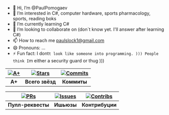 - 👋 Hi, I’m @PaulPomogaev
- 👀 I’m interested in C#, computer hardware, sports pharmacology, sports, reading boks
- 🌱 I’m currently learning C#
- 💞️ I’m looking to collaborate on (don`t know yet. I'll answer after learning C#)
- 📫 How to reach me paulslock1@gmail.com
- 😄 Pronouns: ...
- ⚡ Fun fact: I dont`t look like someone into programming. ))) People think I`m either a security guard or thug )))

<!---
PaulPomogaev/PaulPomogaev is a ✨ special ✨ repository because its `README.md` (this file) appears on your GitHub profile.
You can click the Preview link to take a look at your changes.
--->

| [![A+]()](https://github.com/yourusername) | [![Stars]()](https://github.com/yourusername?tab=repositories) | [![Commits]()](https://github.com/yourusername) |
|:-:|:-:|:-:|
| **A+** | **Всего звёзд** | **Коммиты** |

| [![PRs]()](https://github.com/yourusername/pulls) | [![Issues]()](https://github.com/yourusername/issues) | [![Contribs]()](https://github.com/yourusername) |
|:-:|:-:|:-:|
| **Пулл-реквесты** | **Ишьюзы** | **Контрибуции** |
